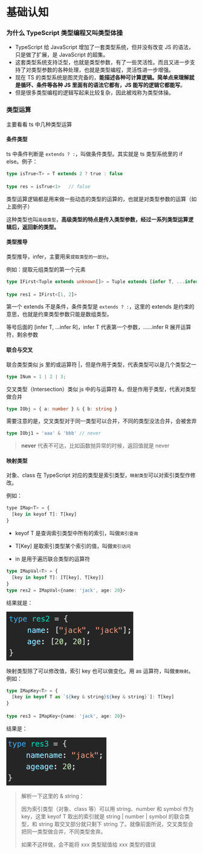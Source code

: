 # 基础认知



### 为什么 TypeScript 类型编程又叫类型体操

- TypeScript 给 JavaScript 增加了一套类型系统，但并没有改变 JS 的语法，只是做了扩展，是 JavaScript 的超集。
- 这套类型系统支持泛型，也就是类型参数，有了一些灵活性。而且又进一步支持了对类型参数的各种处理，也就是类型编程，灵活性进一步增强。
- 现在 TS 的类型系统是图灵完备的，**能描述各种可计算逻辑。简单点来理解就是循环、条件等各种 JS 里面有的语法它都有，JS 能写的逻辑它都能写**。
- 但是很多类型编程的逻辑写起来比较复杂，因此被戏称为类型体操。



### 类型运算

主要看看 ts 中几种类型运算



#### 条件类型

ts 中条件判断是 `extends ? :`，叫做条件类型。其实就是 ts 类型系统里的 if else。例子：

```typescript
type isTrue<T> = T extends 2 ? true : false

type res = isTrue<1>   // false
```

类型运算逻辑都是用来做一些动态的类型的运算的，也就是对类型参数的运算（如上面例子）

这种类型也叫`高级类型`，**高级类型的特点是传入类型参数，经过一系列类型运算逻辑后，返回新的类型。**



#### 类型推导

类型推导，infer，主要用来`提取类型的一部分`。

例如：提取元组类型的第一个元素

```typescript
type IFirst<Tuple extends unknown[]> = Tuple extends [infer T, ...infer R] ? T : never

type res1 = IFirst<[1, 2]>
```

第一个 extends 不是条件，条件类型是 `extends ? :`，这里的 extends 是约束的意思，也就是约束类型参数只能是数组类型。

等号后面的 [infer T, ...infer R]，infer T 代表第一个参数，......infer R 展开运算符，剩余参数



#### 联合与交叉

联合类型类似 js 里的或运算符 |，但是作用于类型，代表类型可以是几个类型之一

```typescript
type INum = 1 | 2 | 3;
```



交叉类型（Intersection）类似 js 中的与运算符 &，但是作用于类型，代表对类型做合并

```typescript
type IObj = { a: number } & { b: string }
```

需要注意的是，交叉类型对于同一类型可以合并，不同的类型没法合并，会被舍弃

```typescript
type IObj1 = 'aaa' & 'bbb' // never
```

> **never** 代表不可达，比如函数抛异常的时候，返回值就是 never



#### 映射类型

对象、class 在 TypeScript 对应的类型是索引类型，`映射类型`可以对索引类型作修改。

例如：

```js
type IMap<T> = {
  [key in keyof T]: T[key]
}
```

- keyof T 是查询索引类型中所有的索引，叫做`索引查询`

- T[Key] 是取索引类型某个索引的值，叫做`索引访问`

- in 是用于遍历联合类型的运算符

```typescript
type IMapVal<T> = {
  [key in keyof T]: [T[key], T[key]]
}
type res2 = IMapVal<{name: 'jack', age: 20}>
```

结果就是：

 <img src="../imgs/img1.png" style="zoom:50%;" />



映射类型除了可以修改值，索引 key 也可以做变化。用 as 运算符，叫做`重映射`。例如：

```typescript
type IMapKey<T> = {
  [key in keyof T as `${key & string}${key & string}`]: T[key]
}

type res3 = IMapKey<{name: 'jack', age: 20}>
```

结果是：

 <img src="../imgs/img2.png" style="zoom:50%;" />

> 解析一下这里的 & string：
>
> 因为索引类型（对象、class 等）可以用 string、number 和 symbol 作为 key，这里 keyof T 取出的索引就是 string | number | symbol 的联合类型，和 string 取交叉部分就只剩下 string 了。就像前面所说，交叉类型会把同一类型做合并，不同类型舍弃。
>
> 如果不这样做，会不能将 xxx 类型赋值给 xxx 类型的错误







